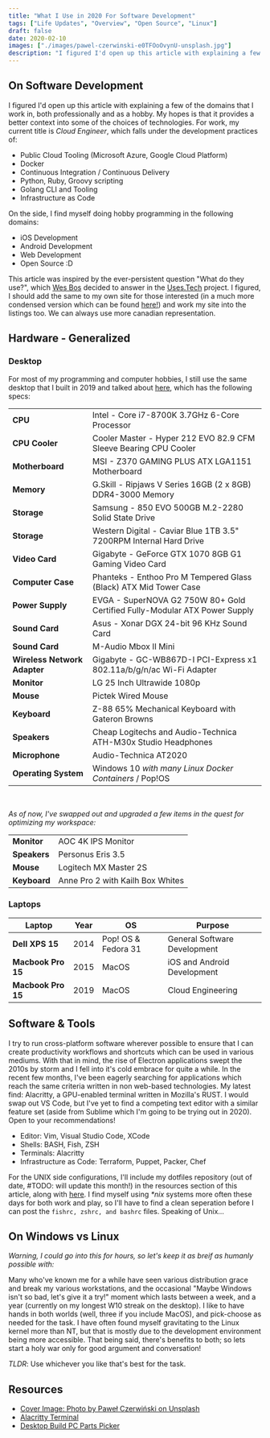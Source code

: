 ```yaml
---
title: "What I Use in 2020 For Software Development"
tags: ["Life Updates", "Overview", "Open Source", "Linux"]
draft: false
date: 2020-02-10
images: ["./images/pawel-czerwinski-e0TFOoOvynU-unsplash.jpg"]
description: "I figured I'd open up this article with explaining a few of the domains that I work in, both professionally and as a hobby. My hopes is that it provides a better context into some of the choices of technologies. For work, my current title is Cloud Engineer, and on the side, I find myself doing hobby programming in the web, mobile and open source domains."
---
```


## On Software Development

I figured I'd open up this article with explaining a few of the domains that I work in, both professionally and as a hobby. My hopes is that it provides a better context into some of the choices of technologies. For work, my current title is _Cloud Engineer_, which falls under the development practices of:

- Public Cloud Tooling (Microsoft Azure, Google Cloud Platform)
- Docker
- Continuous Integration / Continuous Delivery
- Python, Ruby, Groovy scripting
- Golang CLI and Tooling
- Infrastructure as Code

On the side, I find myself doing hobby programming in the following domains:

- iOS Development
- Android Development
- Web Development
- Open Source :D

This article was inspired by the ever-persistent question "What do they use?", which [Wes Bos](https://twitter/wesbos) decided to answer in the [Uses.Tech](https://uses.tech/) project. I figured, I should add the same to my own site for those interested (in a much more condensed version which can be found [here!](/uses)) and work my site into the listings too. We can always use more canadian representation.

## Hardware - Generalized

### Desktop

For most of my programming and computer hobbies, I still use the same desktop that I built in 2019 and talked about [here](/article/what-i-ve-done-differently-this-summer/), which has the following specs:

|                              |                                                                            |
| ---------------------------- | -------------------------------------------------------------------------- |
| **CPU**                      | Intel - Core i7-8700K 3.7GHz 6-Core Processor                              |
| **CPU Cooler**               | Cooler Master - Hyper 212 EVO 82.9 CFM Sleeve Bearing CPU Cooler           |
| **Motherboard**              | MSI - Z370 GAMING PLUS ATX LGA1151 Motherboard                             |
| **Memory**                   | G.Skill - Ripjaws V Series 16GB (2 x 8GB) DDR4-3000 Memory                 |
| **Storage**                  | Samsung - 850 EVO 500GB M.2-2280 Solid State Drive                         |
| **Storage**                  | Western Digital - Caviar Blue 1TB 3.5" 7200RPM Internal Hard Drive         |
| **Video Card**               | Gigabyte - GeForce GTX 1070 8GB G1 Gaming Video Card                       |
| **Computer Case**            | Phanteks - Enthoo Pro M Tempered Glass (Black) ATX Mid Tower Case          |
| **Power Supply**             | EVGA - SuperNOVA G2 750W 80+ Gold Certified Fully-Modular ATX Power Supply |
| **Sound Card**               | Asus - Xonar DGX 24-bit 96 KHz Sound Card                                  |
| **Sound Card**               | M-Audio Mbox II Mini                                                       |
| **Wireless Network Adapter** | Gigabyte - GC-WB867D-I PCI-Express x1 802.11a/b/g/n/ac Wi-Fi Adapter       |
| **Monitor**                  | LG 25 Inch Ultrawide 1080p                                                 |
| **Mouse**                    | Pictek Wired Mouse                                                         |
| **Keyboard**                 | Z-88 65% Mechanical Keyboard with Gateron Browns                           |
| **Speakers**                 | Cheap Logitechs and Audio-Technica ATH-M30x Studio Headphones              |
| **Microphone**               | Audio-Technica AT2020                                                      |
| **Operating System**         | Windows 10 _with many Linux Docker Containers_ / Pop!OS                    |

<br />

_As of now, I've swapped out and upgraded a few items in the quest for optimizing my workspace:_

|              |                                  |
| ------------ | -------------------------------- |
| **Monitor**  | AOC 4K IPS Monitor               |
| **Speakers** | Personus Eris 3.5                |
| **Mouse**    | Logitech MX Master 2S            |
| **Keyboard** | Anne Pro 2 with Kailh Box Whites |

### Laptops

| Laptop             | Year | OS                  | Purpose                      |
| ------------------ | ---- | ------------------- | ---------------------------- |
| **Dell XPS 15**    | 2014 | Pop! OS & Fedora 31 | General Software Development |
| **Macbook Pro 15** | 2015 | MacOS               | iOS and Android Development  |
| **Macbook Pro 15** | 2019 | MacOS               | Cloud Engineering            |

## Software & Tools

I try to run cross-platform software wherever possible to ensure that I can create productivity workflows and shortcuts which can be used in various mediums. With that in mind, the rise of Electron applications swept the 2010s by storm and I fell into it's cold embrace for quite a while. In the recent few months, I've been eagerly searching for applications which reach the same criteria written in non web-based technologies. My latest find: Alacritty, a GPU-enabled terminal written in Mozilla's RUST. I would swap out VS Code, but I've yet to find a competing text editor with a similar feature set (aside from Sublime which I'm going to be trying out in 2020). Open to your recommendations!

- Editor: Vim, Visual Studio Code, XCode
- Shells: BASH, Fish, ZSH
- Terminals: Alacritty
- Infrastructure as Code: Terraform, Puppet, Packer, Chef

For the UNIX side configurations, I'll include my dotfiles repository (out of date, #TODO: will update this month!) in the resources section of this article, along with [here](https://github.com/raygervais/dotfiles). I find myself using _\*nix_ systems more often these days for both work and play, so I'll have to find a clean seperation before I can post the `fishrc, zshrc, and bashrc` files. Speaking of Unix...

## On Windows vs Linux

_Warning, I could go into this for hours, so let's keep it as breif as humanly possible with:_

Many who've known me for a while have seen various distribution grace and break my various workstations, and the occasional "Maybe Windows isn't so bad, let's give it a try!" moment which lasts between a week, and a year (currently on my longest W10 streak on the desktop). I like to have hands in both worlds (well, three if you include MacOS), and pick-choose as needed for the task. I have often found myself gravitating to the Linux kernel more than NT, but that is mostly due to the development environment being more accessible. That being said, there's benefits to both; so lets start a holy war only for good argument and conversation!

_TLDR_: Use whichever you like that's best for the task.

## Resources

- [Cover Image: Photo by Paweł Czerwiński on Unsplash](https://unsplash.com/photos/e0TFOoOvynU)
- [Alacritty Terminal](https://github.com/alacritty/alacritty)
- [Desktop Build PC Parts Picker](https://ca.pcpartpicker.com/list/FhfFKB)
